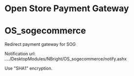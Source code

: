 # Open Store Payment Gateway

# OS_sogecommerce
Redirect payment gateway for SOG

Notification url: ..../DesktopModules/NBright/OS_sogecommerce/notify.ashx

Use "SHA1" encryption.


